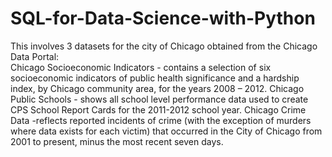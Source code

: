 # SQL-for-Data-Science-with-Python
This involves 3 datasets for the city of Chicago obtained from the Chicago Data Portal:  
Chicago Socioeconomic Indicators - contains a selection of six socioeconomic indicators of public health significance and a hardship index, by Chicago community area, for the years 2008 – 2012. 
Chicago Public Schools - shows all school level performance data used to create CPS School Report Cards for the 2011-2012 school year.
Chicago Crime Data -reflects reported incidents of crime (with the exception of murders where data exists for each victim) that occurred in the City of Chicago from 2001 to present, minus the most recent seven days.
